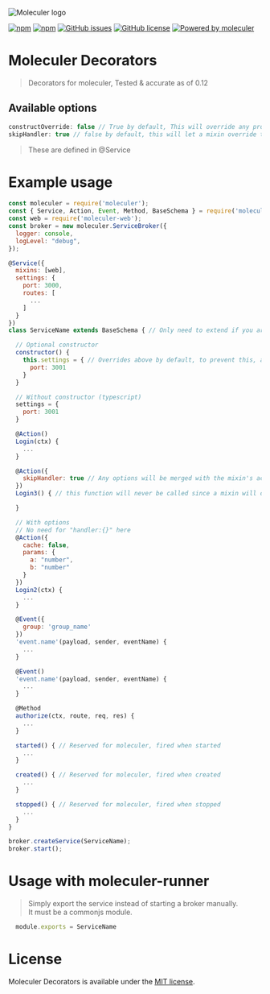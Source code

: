 ![Moleculer logo](https://raw.githubusercontent.com/ice-services/moleculer/HEAD/docs/assets/logo.png)


[![npm](https://img.shields.io/npm/v/moleculer-decorators.svg)](https://www.npmjs.com/package/moleculer-decorators) 
[![npm](https://img.shields.io/npm/dm/moleculer-decorators.svg)](https://www.npmjs.com/package/moleculer-decorators) 
[![GitHub issues](https://img.shields.io/github/issues/ColonelBundy/moleculer-decorators.svg)](https://github.com/ColonelBundy/moleculer-decorators/issues) 
[![GitHub license](https://img.shields.io/github/license/ColonelBundy/moleculer-decorators.svg)](https://github.com/ColonelBundy/moleculer-decorators/blob/master/LICENSE)
[![Powered by moleculer](https://img.shields.io/badge/Powered%20by-Moleculer-green.svg?colorB=0e83cd)](http://moleculer.services/)
# Moleculer Decorators
> Decorators for moleculer, Tested & accurate as of 0.12

## Available options
```js
constructOverride: false // True by default, This will override any properties defined in @Service if defined in the constructor as well.
skipHandler: true // false by default, this will let a mixin override the handler in an action. (action options)
```
> These are defined in @Service

# Example usage

```js
const moleculer = require('moleculer');
const { Service, Action, Event, Method, BaseSchema } = require('moleculer-decorators');
const web = require('moleculer-web');
const broker = new moleculer.ServiceBroker({
  logger: console,
  logLevel: "debug",
});

@Service({
  mixins: [web],
  settings: {
    port: 3000,
    routes: [
      ...
    ]
  }
})
class ServiceName extends BaseSchema { // Only need to extend if you are using typescript for intellisense support.

  // Optional constructor
  constructor() {
    this.settings = { // Overrides above by default, to prevent this, add "constructOverride: false" to @Service
      port: 3001
    }
  }

  // Without constructor (typescript)
  settings = {
    port: 3001
  }

  @Action()
  Login(ctx) {
    ...
  }

  @Action({
    skipHandler: true // Any options will be merged with the mixin's action.
  })
  Login3() { // this function will never be called since a mixin will override it, unless you specify skipHandler: false.

  }

  // With options
  // No need for "handler:{}" here
  @Action({
    cache: false,
    params: {
      a: "number",
      b: "number"
    }
  })
  Login2(ctx) {
    ...
  }

  @Event({
    group: 'group_name'
  })
  'event.name'(payload, sender, eventName) {
    ...
  }

  @Event()
  'event.name'(payload, sender, eventName) {
    ...
  }

  @Method
  authorize(ctx, route, req, res) {
    ...
  }

  started() { // Reserved for moleculer, fired when started
    ...
  }

  created() { // Reserved for moleculer, fired when created
    ...
  }

  stopped() { // Reserved for moleculer, fired when stopped
    ...
  }
}

broker.createService(ServiceName);
broker.start();
```

# Usage with moleculer-runner
> Simply export the service instead of starting a broker manually.    
> It must be a commonjs module.
```js 
  module.exports = ServiceName 
``` 

# License
Moleculer Decorators is available under the [MIT license](https://tldrlegal.com/license/mit-license).
